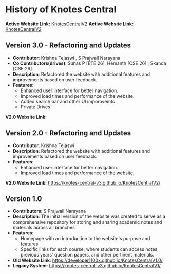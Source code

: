 # History of Knotes Central
**Active Website Link:** [KnotesCentralV2]()
**Active Website Link:** [KnotesCentralV2](https://knotes-central-v3.github.io/KnotesCentralV2/)

## Version 3.0 - Refactoring and Updates 
- **Contributor**: Krishna Tejaswi , S Prajwall Narayana
- **Co Contributors(drives)**: Suhas P [ETE 26], Hemanth [CSE 26] , Skanda [CSE 26]
- **Description**: Refactored the website with additional features and improvements based on user feedback.
- **Features**:
  - Enhanced user interface for better navigation.
  - Improved load times and performance of the website.
  - Added search bar and other UI imporovemts
  - Private Drives 
    
**V2.0 Website Link:** 



## Version 2.0 - Refactoring and Updates 
- **Contributor**: Krishna Tejaswi
- **Description**: Refactored the website with additional features and improvements based on user feedback.
- **Features**:
  - Enhanced user interface for better navigation.
  - Improved load times and performance of the website.
    
**V2.0 Website Link:** https://knotes-central-v3.github.io/KnotesCentralV2/

## Version 1.0
- **Contributors**: S Prajwall Narayana
- **Description**: The initial version of the website was created to serve as a comprehensive repository for storing and sharing academic notes and materials across all branches.
- **Features**:
  - Homepage with an introduction to the website's purpose and features.
  - Specific links for each course, where students can access notes, previous years' question papers, and other pertinent materials.
- **Old Website Link**: https://developer1100x.github.io/KnotesCentralV1.0/
- **Legacy System**: https://knotes-central-v3.github.io/KnotesCentralV1/



